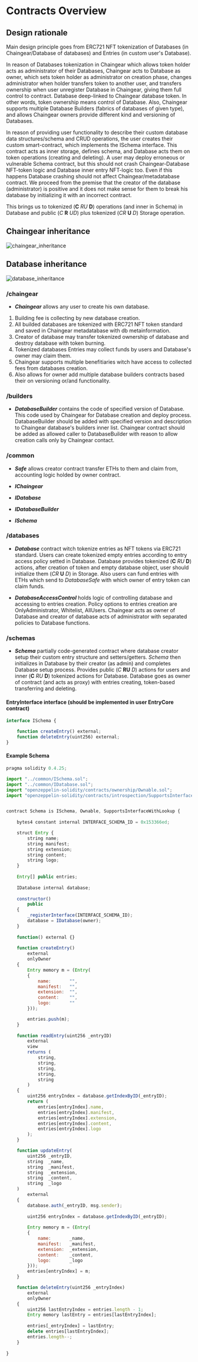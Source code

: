 # Contracts Overview

## Design rationale

Main design principle goes from ERC721 NFT tokenization of Databases (in Chaingear/Database of databases) and Entries (in custom user's Database). 

In reason of Databases tokenization in Chaingear which allows token holder acts as administrator of their Databases, Chaingear acts to Database as owner, which sets token holder as administrator on creation phase, changes administrator when holder transfers token to another user, and transfers ownership when user unregister Database in Chaingear, giving them full control to contract. Database deep-linked to Chaingear database token. In other words, token ownership means control of Database. Also, Chaingear supports multiple Database Builders (fabrics of databases of given type), and allows Chaingear owners provide different kind and versioning of Databases.

In reason of providing user functionality to describe their custom database data structures/schema and CRUD operations, the user creates their custom smart-contract, which implements the ISchema interface. This contract acts as inner storage, defines schema, and Database acts them on token operations (creating and deleting). A user may deploy erroneous or vulnerable Schema contract, but this should not crash Chaingear-Database NFT-token logic and Database inner entry NFT-logic too. Even if this happens Database crashing should not affect Chaingear/metadatabase contract. We proceed from the premise that the creator of the database (administrator) is positive and it does not make sense for them to break his database by initializing it with an incorrect contract.

This brings us to tokenized (**C** _RU_ **D**) operations (and inner in Schema) in Database and public (_C_ **R** _UD_) plus tokenized (_CR_ **U** _D_) Storage operation.

## Chaingear inheritance 
![chaingear_inheritance](mermaid/contracts-chaingear_inheritance.svg)

## Database inheritance
![database_inheritance](mermaid/contracts-database_inheritance.svg)

### /chaingear
- **_Chaingear_** allows any user to create his own database. 
1. Building fee is collecting by new database creation. 
2. All builded databases are tokenized with ERC721 NFT token standard and saved in Chaingear metadatabase with db metainformation. 
3. Creator of database may transfer tokenized ownership of database and destroy database with token burning. 
4. Tokenized databases Entries may collect funds by users and Database's owner may claim them. 
5. Chaingear supports multiple benefitiaries witch have access to collected fees from databases creation. 
6. Also allows for owner add multiple database builders contracts based their on versioning or/and functionality.

### /builders
- **_DatabaseBuilder_** contains the code of specified version of Database. This code used by Chaingear for Database creation and deploy process. DatabaseBuilder should be added with specified version and description to Chaingear database's builders inner list. Chaingear contract should be added as allowed caller to DatabaseBuilder with reason to allow creation calls only by Chaingear contact.

### /common
- **_Safe_** allows creator contract transfer ETHs to them and claim from, accounting logic holded by owner contract.

- **_IChaingear_**
- **_IDatabase_**
- **_IDatabaseBuilder_**
- **_ISchema_**
 

### /databases
- **_Database_** contract witch tokenize entries as NFT tokens via ERC721 standard. Users can create tokenized empty entries according to entry access policy setted in Database. Database provides tokenized (**C** _RU_ **D**) actions, after creation of token and empty database object, user should initialize them (_CR_ **U** _D_) in Storage. Also users can fund entries with ETHs which send to _DatabaseSafe_ with which owner of entry token can claim funds.

- **_DatabaseAccessControl_** holds logic of controlling database and accessing to entries creation. Policy options to entries creation are OnlyAdministrator, Whitelist, AllUsers. Chaingear acts as owner of Database and creator of database acts of administrator with separated policies to Database functions.

### /schemas
- **_Schema_** partially code-generated contract where database creator setup their custom entry structure and setters/getters. _Schema_ then initializes in Database by their creator (as admin) and completes Database setup process. Provides public (_C_ **RU** _D_) actions for users and inner (**C** _RU_ **D**) tokenized actions for Database.  Database goes as owner of contract (and acts as proxy) with entries creating, token-based transferring and deleting.

#### EntryInterface interface (should be implemented in user EntryCore contract)
```js
interface ISchema {

    function createEntry() external;
    function deleteEntry(uint256) external;
}
```

#### Example Schema
```js
pragma solidity 0.4.25;

import "../common/ISchema.sol";
import "../common/IDatabase.sol";
import "openzeppelin-solidity/contracts/ownership/Ownable.sol";
import "openzeppelin-solidity/contracts/introspection/SupportsInterfaceWithLookup.sol";


contract Schema is ISchema, Ownable, SupportsInterfaceWithLookup {
    
    bytes4 constant internal INTERFACE_SCHEMA_ID = 0x153366ed;

    struct Entry {
        string name;
        string manifest;
        string extension;
        string content;
        string logo;
    }
    
    Entry[] public entries;
    
    IDatabase internal database;
    
    constructor()
        public
    {
        _registerInterface(INTERFACE_SCHEMA_ID);
        database = IDatabase(owner);
    }
    
    function() external {} 
    
    function createEntry()
        external
        onlyOwner
    {
        Entry memory m = (Entry(
        {
            name:       "",
            manifest:   "",
            extension:  "",
            content:    "",
            logo:       ""
        }));

        entries.push(m);
    }
    
    function readEntry(uint256 _entryID)
        external
        view
        returns (
            string,
            string,
            string,
            string,
            string
        )
    {
        uint256 entryIndex = database.getIndexByID(_entryID);
        return (
            entries[entryIndex].name,
            entries[entryIndex].manifest,
            entries[entryIndex].extension,
            entries[entryIndex].content,
            entries[entryIndex].logo
        );
    }

    function updateEntry(
        uint256 _entryID,
        string  _name,
        string  _manifest,
        string  _extension,
        string  _content,
        string  _logo
    )
        external
    {
        database.auth(_entryID, msg.sender);
        
        uint256 entryIndex = database.getIndexByID(_entryID);
            
        Entry memory m = (Entry(
        {
            name:       _name,
            manifest:   _manifest,
            extension:  _extension,
            content:    _content,
            logo:       _logo
        }));
        entries[entryIndex] = m;
    }

    function deleteEntry(uint256 _entryIndex)
        external
        onlyOwner
    {        
        uint256 lastEntryIndex = entries.length - 1;
        Entry memory lastEntry = entries[lastEntryIndex];
        
        entries[_entryIndex] = lastEntry;
        delete entries[lastEntryIndex];
        entries.length--;
    }
    
}

```
    